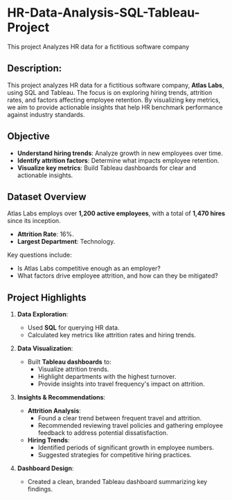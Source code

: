 # HR-Data-Analysis-SQL-Tableau-Project
This project Analyzes HR data for a fictitious software company

## Description:
This project analyzes HR data for a fictitious software company, **Atlas Labs**, using SQL and Tableau. The focus is on exploring hiring trends, attrition rates, and factors affecting employee retention. By visualizing key metrics, we aim to provide actionable insights that help HR benchmark performance against industry standards.

## Objective
- **Understand hiring trends**: Analyze growth in new employees over time.
- **Identify attrition factors**: Determine what impacts employee retention.
- **Visualize key metrics**: Build Tableau dashboards for clear and actionable insights.

## Dataset Overview
Atlas Labs employs over **1,200 active employees**, with a total of **1,470 hires** since its inception. 
- **Attrition Rate**: 16%.
- **Largest Department**: Technology.

Key questions include:
- Is Atlas Labs competitive enough as an employer?
- What factors drive employee attrition, and how can they be mitigated?

## Project Highlights
1. **Data Exploration**:
   - Used **SQL** for querying HR data.
   - Calculated key metrics like attrition rates and hiring trends.

2. **Data Visualization**:
   - Built **Tableau dashboards** to:
     - Visualize attrition trends.
     - Highlight departments with the highest turnover.
     - Provide insights into travel frequency's impact on attrition.

3. **Insights & Recommendations**:
   - **Attrition Analysis**:
     - Found a clear trend between frequent travel and attrition.
     - Recommended reviewing travel policies and gathering employee feedback to address potential dissatisfaction.
   - **Hiring Trends**:
     - Identified periods of significant growth in employee numbers.
     - Suggested strategies for competitive hiring practices.

4. **Dashboard Design**:
   - Created a clean, branded Tableau dashboard summarizing key findings.
